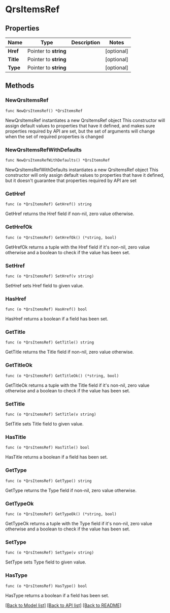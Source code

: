 # QrsItemsRef

## Properties

Name | Type | Description | Notes
------------ | ------------- | ------------- | -------------
**Href** | Pointer to **string** |  | [optional] 
**Title** | Pointer to **string** |  | [optional] 
**Type** | Pointer to **string** |  | [optional] 

## Methods

### NewQrsItemsRef

`func NewQrsItemsRef() *QrsItemsRef`

NewQrsItemsRef instantiates a new QrsItemsRef object
This constructor will assign default values to properties that have it defined,
and makes sure properties required by API are set, but the set of arguments
will change when the set of required properties is changed

### NewQrsItemsRefWithDefaults

`func NewQrsItemsRefWithDefaults() *QrsItemsRef`

NewQrsItemsRefWithDefaults instantiates a new QrsItemsRef object
This constructor will only assign default values to properties that have it defined,
but it doesn't guarantee that properties required by API are set

### GetHref

`func (o *QrsItemsRef) GetHref() string`

GetHref returns the Href field if non-nil, zero value otherwise.

### GetHrefOk

`func (o *QrsItemsRef) GetHrefOk() (*string, bool)`

GetHrefOk returns a tuple with the Href field if it's non-nil, zero value otherwise
and a boolean to check if the value has been set.

### SetHref

`func (o *QrsItemsRef) SetHref(v string)`

SetHref sets Href field to given value.

### HasHref

`func (o *QrsItemsRef) HasHref() bool`

HasHref returns a boolean if a field has been set.

### GetTitle

`func (o *QrsItemsRef) GetTitle() string`

GetTitle returns the Title field if non-nil, zero value otherwise.

### GetTitleOk

`func (o *QrsItemsRef) GetTitleOk() (*string, bool)`

GetTitleOk returns a tuple with the Title field if it's non-nil, zero value otherwise
and a boolean to check if the value has been set.

### SetTitle

`func (o *QrsItemsRef) SetTitle(v string)`

SetTitle sets Title field to given value.

### HasTitle

`func (o *QrsItemsRef) HasTitle() bool`

HasTitle returns a boolean if a field has been set.

### GetType

`func (o *QrsItemsRef) GetType() string`

GetType returns the Type field if non-nil, zero value otherwise.

### GetTypeOk

`func (o *QrsItemsRef) GetTypeOk() (*string, bool)`

GetTypeOk returns a tuple with the Type field if it's non-nil, zero value otherwise
and a boolean to check if the value has been set.

### SetType

`func (o *QrsItemsRef) SetType(v string)`

SetType sets Type field to given value.

### HasType

`func (o *QrsItemsRef) HasType() bool`

HasType returns a boolean if a field has been set.


[[Back to Model list]](../README.md#documentation-for-models) [[Back to API list]](../README.md#documentation-for-api-endpoints) [[Back to README]](../README.md)



